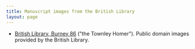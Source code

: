 ```yaml
---
title: Manuscript images from the British Library
layout: page
---
```


- [British Library, Burney 86](burney86pages/v1/) ("the Townley Homer").  Public domain images provided by the British Library.
